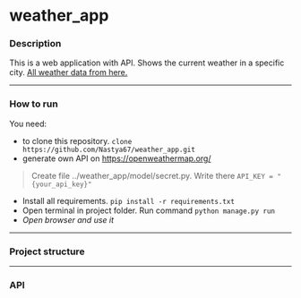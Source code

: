 # weather_app
 
### Description
This is a web application with API. Shows the current weather in a specific city.
[All weather data from here.](https://openweathermap.org/)
****
### How to run
You need:
* to clone this repository. `clone https://github.com/Nastya67/weather_app.git`
* generate own API on https://openweathermap.org/
 > Create file ../weather_app/model/secret.py. Write there `API_KEY = "{your_api_key}"`
* Install all requirements. `pip install -r requirements.txt`
* Open terminal in project folder. Run command `python manage.py run`
* *Open browser and use it*
****
### Project structure


***
### API